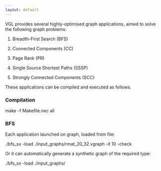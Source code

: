 ```yaml
---
layout: default
---
```


VGL provides several highly-optimised graph applications, aimed to solve the following graph problems:

1. Breadth-First Search (BFS)

2. Connected Components (CC)

3. Page Rank (PR)

4. Single Source Shortest Paths (SSSP)

5. Strongly Connected Components (SCC)

These applications can be compiled and executed as follows.

### Compilation

make -f Makefile.nec all

### BFS

Each application launched on graph, loaded from file:

./bfs_sx -load ./input_graphs/rmat_20_32.vgraph -it 10 -check

Or it can automatically generate a synthetic graph of the required type:

./bfs_sx -load ./input_graphs/
